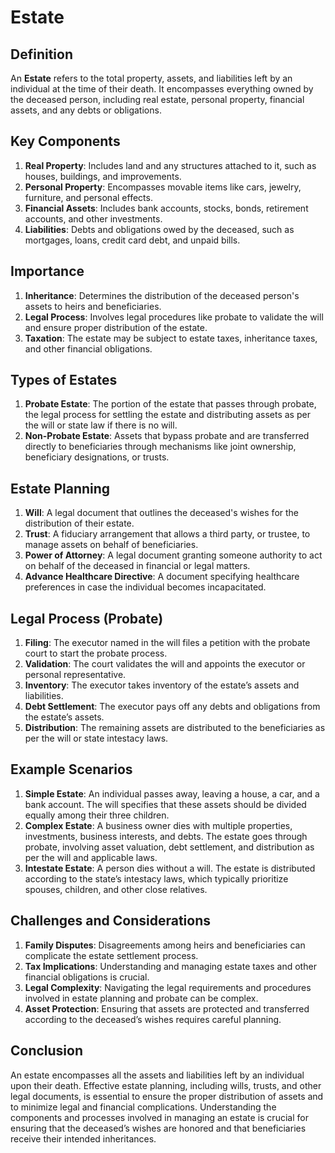 # Estate

## Definition
An **Estate** refers to the total property, assets, and liabilities left by an individual at the time of their death. It encompasses everything owned by the deceased person, including real estate, personal property, financial assets, and any debts or obligations.

## Key Components
1. **Real Property**: Includes land and any structures attached to it, such as houses, buildings, and improvements.
2. **Personal Property**: Encompasses movable items like cars, jewelry, furniture, and personal effects.
3. **Financial Assets**: Includes bank accounts, stocks, bonds, retirement accounts, and other investments.
4. **Liabilities**: Debts and obligations owed by the deceased, such as mortgages, loans, credit card debt, and unpaid bills.

## Importance
1. **Inheritance**: Determines the distribution of the deceased person's assets to heirs and beneficiaries.
2. **Legal Process**: Involves legal procedures like probate to validate the will and ensure proper distribution of the estate.
3. **Taxation**: The estate may be subject to estate taxes, inheritance taxes, and other financial obligations.

## Types of Estates
1. **Probate Estate**: The portion of the estate that passes through probate, the legal process for settling the estate and distributing assets as per the will or state law if there is no will.
2. **Non-Probate Estate**: Assets that bypass probate and are transferred directly to beneficiaries through mechanisms like joint ownership, beneficiary designations, or trusts.

## Estate Planning
1. **Will**: A legal document that outlines the deceased's wishes for the distribution of their estate.
2. **Trust**: A fiduciary arrangement that allows a third party, or trustee, to manage assets on behalf of beneficiaries.
3. **Power of Attorney**: A legal document granting someone authority to act on behalf of the deceased in financial or legal matters.
4. **Advance Healthcare Directive**: A document specifying healthcare preferences in case the individual becomes incapacitated.

## Legal Process (Probate)
1. **Filing**: The executor named in the will files a petition with the probate court to start the probate process.
2. **Validation**: The court validates the will and appoints the executor or personal representative.
3. **Inventory**: The executor takes inventory of the estate’s assets and liabilities.
4. **Debt Settlement**: The executor pays off any debts and obligations from the estate’s assets.
5. **Distribution**: The remaining assets are distributed to the beneficiaries as per the will or state intestacy laws.

## Example Scenarios
1. **Simple Estate**: An individual passes away, leaving a house, a car, and a bank account. The will specifies that these assets should be divided equally among their three children.
2. **Complex Estate**: A business owner dies with multiple properties, investments, business interests, and debts. The estate goes through probate, involving asset valuation, debt settlement, and distribution as per the will and applicable laws.
3. **Intestate Estate**: A person dies without a will. The estate is distributed according to the state’s intestacy laws, which typically prioritize spouses, children, and other close relatives.

## Challenges and Considerations
1. **Family Disputes**: Disagreements among heirs and beneficiaries can complicate the estate settlement process.
2. **Tax Implications**: Understanding and managing estate taxes and other financial obligations is crucial.
3. **Legal Complexity**: Navigating the legal requirements and procedures involved in estate planning and probate can be complex.
4. **Asset Protection**: Ensuring that assets are protected and transferred according to the deceased’s wishes requires careful planning.

## Conclusion
An estate encompasses all the assets and liabilities left by an individual upon their death. Effective estate planning, including wills, trusts, and other legal documents, is essential to ensure the proper distribution of assets and to minimize legal and financial complications. Understanding the components and processes involved in managing an estate is crucial for ensuring that the deceased’s wishes are honored and that beneficiaries receive their intended inheritances.

